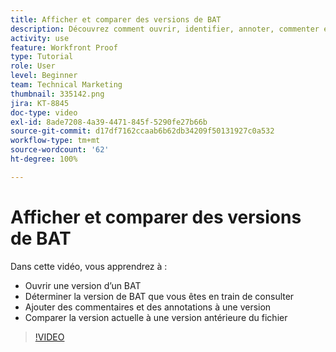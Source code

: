 ```yaml
---
title: Afficher et comparer des versions de BAT
description: Découvrez comment ouvrir, identifier, annoter, commenter et comparer des versions de BAT dans  [!DNL  Workfront].
activity: use
feature: Workfront Proof
type: Tutorial
role: User
level: Beginner
team: Technical Marketing
thumbnail: 335142.png
jira: KT-8845
doc-type: video
exl-id: 8ade7208-4a39-4471-845f-5290fe27b66b
source-git-commit: d17df7162ccaab6b62db34209f50131927c0a532
workflow-type: tm+mt
source-wordcount: '62'
ht-degree: 100%

---
```


# Afficher et comparer des versions de BAT

Dans cette vidéo, vous apprendrez à :

* Ouvrir une version d’un BAT
* Déterminer la version de BAT que vous êtes en train de consulter
* Ajouter des commentaires et des annotations à une version
* Comparer la version actuelle à une version antérieure du fichier

>[!VIDEO](https://video.tv.adobe.com/v/335142/?quality=12&learn=on&enablevpops)

<!--
## Learn more
* Compare proofs
-->
